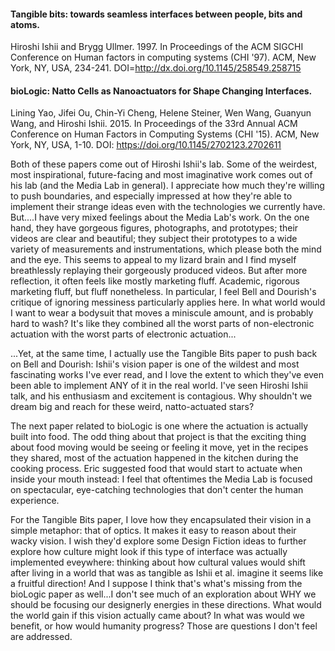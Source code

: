 #### Tangible bits: towards seamless interfaces between people, bits and atoms. 
Hiroshi Ishii and Brygg Ullmer. 1997. In Proceedings of the ACM SIGCHI Conference on Human factors in computing systems (CHI '97). ACM, New York, NY, USA, 234-241. DOI=http://dx.doi.org/10.1145/258549.258715

#### bioLogic: Natto Cells as Nanoactuators for Shape Changing Interfaces.
Lining Yao, Jifei Ou, Chin-Yi Cheng, Helene Steiner, Wen Wang, Guanyun Wang, and Hiroshi Ishii. 2015. In Proceedings of the 33rd Annual ACM Conference on Human Factors in Computing Systems (CHI '15). ACM, New York, NY, USA, 1-10. DOI: https://doi.org/10.1145/2702123.2702611 

Both of these papers come out of Hiroshi Ishii's lab. Some of the weirdest, most inspirational, future-facing and most imaginative work comes out of his lab (and the Media Lab in general). I appreciate how much they're willing to push boundaries, and especially impressed at how they're able to implement their strange ideas even with the technologies we currently have. But....I have very mixed feelings about the Media Lab's work. On the one hand, they have gorgeous figures, photographs, and prototypes; their videos are clear and beautiful; they subject their prototypes to a wide variety of measurements and instrumentations, which please both the mind and the eye. This seems to appeal to my lizard brain and I find myself breathlessly replaying their gorgeously produced videos. But after more reflection, it often feels like mostly marketing fluff. Academic, rigorous marketing fluff, but fluff nonetheless.  In particular, I feel Bell and Dourish's critique of ignoring messiness particularly applies here. In what world would I want to wear a bodysuit that moves a miniscule amount, and is probably hard to wash? It's like they combined all the worst parts of non-electronic actuation with the worst parts of electronic actuation...

...Yet, at the same time, I actually use the Tangible Bits paper to push back on Bell and Dourish: Ishii's vision paper is one of the wildest and most fascinating works I've ever read, and I love the extent to which they've even been able to implement ANY of it in the real world. I've seen Hiroshi Ishii talk, and his enthusiasm and excitement is contagious. Why shouldn't we dream big and reach for these weird, natto-actuated stars?

The next paper related to bioLogic is one where the actuation is actually built into food. The odd thing about that project is that the exciting thing about food moving would be seeing or feeling it move, yet in the recipes they shared, most of the actuation happened in the kitchen during the cooking process. Eric suggested food that would start to actuate when inside your mouth instead: I feel that oftentimes the Media Lab is focused on spectacular, eye-catching technologies that don't center the human experience.

For the Tangible Bits paper, I love how they encapsulated their vision in a simple metaphor: that of optics. It makes it easy to reason about their wacky vision. I wish they'd explore some Design Fiction ideas to further explore how culture might look if this type of interface was actually implemented eveywhere: thinking about how cultural values would shift after living in a world that was as tangible as Ishii et al. imagine it seems like a fruitful direction! And I suppose I think that's what's missing from the bioLogic paper as well...I don't see much of an exploration about WHY we should be focusing our designerly energies in these directions. What would the world gain if this vision actually came about? In what was would we benefit, or how would humanity progress? Those are questions I don't feel are addressed.
